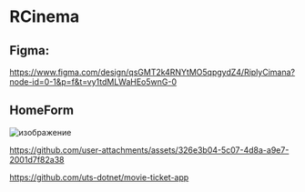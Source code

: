 # **RCinema**
## **Figma**:

https://www.figma.com/design/qsGMT2k4RNYtMO5qpgydZ4/RiplyCimana?node-id=0-1&p=f&t=vy1tdMLWaHEo5wnG-0

## **HomeForm**
![изображение](https://github.com/user-attachments/assets/53c2008f-a4c1-4053-a7dd-8277918b8cdf)


https://github.com/user-attachments/assets/326e3b04-5c07-4d8a-a9e7-2001d7f82a38

https://github.com/uts-dotnet/movie-ticket-app

